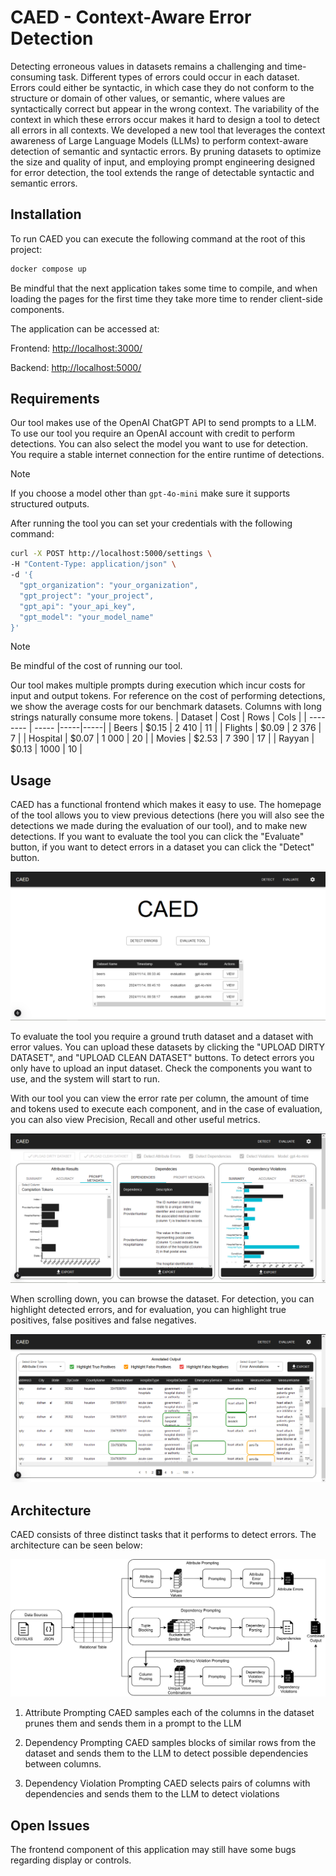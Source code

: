 # CAED - Context-Aware Error Detection

Detecting erroneous values in datasets remains a challenging and time-consuming task. Different types of errors could occur in each dataset. Errors could either be syntactic, in which case they do not conform to the structure or domain of other values, or semantic, where values are syntactically correct but appear in the wrong context. The variability of the context in which these errors occur makes it hard to design a tool to detect all errors in all contexts. We developed a new tool that leverages the context awareness of Large Language Models (LLMs) to perform context-aware detection of semantic and syntactic errors. By pruning datasets to optimize the size and quality of input, and employing prompt engineering designed for error detection, the tool extends the range of detectable syntactic and semantic errors.

## Installation

To run CAED you can execute the following command at the root of this project:

```bash
docker compose up
```

Be mindful that the next application takes some time to compile, and when loading the pages for the first time they take more time to render client-side components.

The application can be accessed at:

Frontend: [http://localhost:3000/](http://localhost:3000/)

Backend: [http://localhost:5000/](http://localhost:5000/)

## Requirements

Our tool makes use of the OpenAI ChatGPT API to send prompts to a LLM. To use our tool you require an OpenAI account with credit to perform detections. You can also select the model you want to use for detection. You require a stable internet connection for the entire runtime of detections.

> [!NOTE]
> If you choose a model other than `gpt-4o-mini` make sure it supports structured outputs.

After running the tool you can set your credentials with the following command:

```bash
curl -X POST http://localhost:5000/settings \
-H "Content-Type: application/json" \
-d '{
  "gpt_organization": "your_organization",
  "gpt_project": "your_project",
  "gpt_api": "your_api_key",
  "gpt_model": "your_model_name"
}'

```

> [!NOTE]
> Be mindful of the cost of running our tool.

Our tool makes multiple prompts during execution which incur costs for input and output tokens. For reference on the cost of performing detections, we show the average costs for our benchmark datasets. Columns with long strings naturally consume more tokens.
| Dataset | Cost | Rows | Cols |
| -------- | ----- |-----|-----|
| Beers | $0.15 | 2 410 | 11 |
| Flights | $0.09 | 2 376 | 7 |
| Hospital | $0.07 | 1 000 | 20 |
| Movies | $2.53 | 7 390 | 17 |
| Rayyan | $0.13 | 1000 | 10 |

## Usage

CAED has a functional frontend which makes it easy to use. The homepage of the tool allows you to view previous detections (here you will also see the detections we made during the evaluation of our tool), and to make new detections. If you want to evaluate the tool you can click the "Evaluate" button, if you want to detect errors in a dataset you can click the "Detect" button.

![Home screen](https://github.com/Roestenburg-J/CAED/blob/main/resources/home_screen.png?raw=true)

To evaluate the tool you require a ground truth dataset and a dataset with error values. You can upload these datasets by clicking the "UPLOAD DIRTY DATASET", and "UPLOAD CLEAN DATASET" buttons. To detect errors you only have to upload an input dataset. Check the components you want to use, and the system will start to run.

With our tool you can view the error rate per column, the amount of time and tokens used to execute each component, and in the case of evaluation, you can also view Precision, Recall and other useful metrics.

![Evaluate](https://github.com/Roestenburg-J/CAED/blob/main/resources/evaluate.png?raw=true)

When scrolling down, you can browse the dataset. For detection, you can highlight detected errors, and for evaluation, you can highlight true positives, false positives and false negatives.

![Inspect](https://github.com/Roestenburg-J/CAED/blob/main/resources/inspect.png?raw=true)

## Architecture

CAED consists of three distinct tasks that it performs to detect errors. The architecture can be seen below:

![Architecture](https://github.com/Roestenburg-J/CAED/blob/main/resources/architecture.png?raw=true)

1. Attribute Prompting
   CAED samples each of the columns in the dataset prunes them and sends them in a prompt to the LLM

2. Dependency Prompting
   CAED samples blocks of similar rows from the dataset and sends them to the LLM to detect possible dependencies between columns.

3. Dependency Violation Prompting
   CAED selects pairs of columns with dependencies and sends them to the LLM to detect violations

## Open Issues

The frontend component of this application may still have some bugs regarding display or controls.
